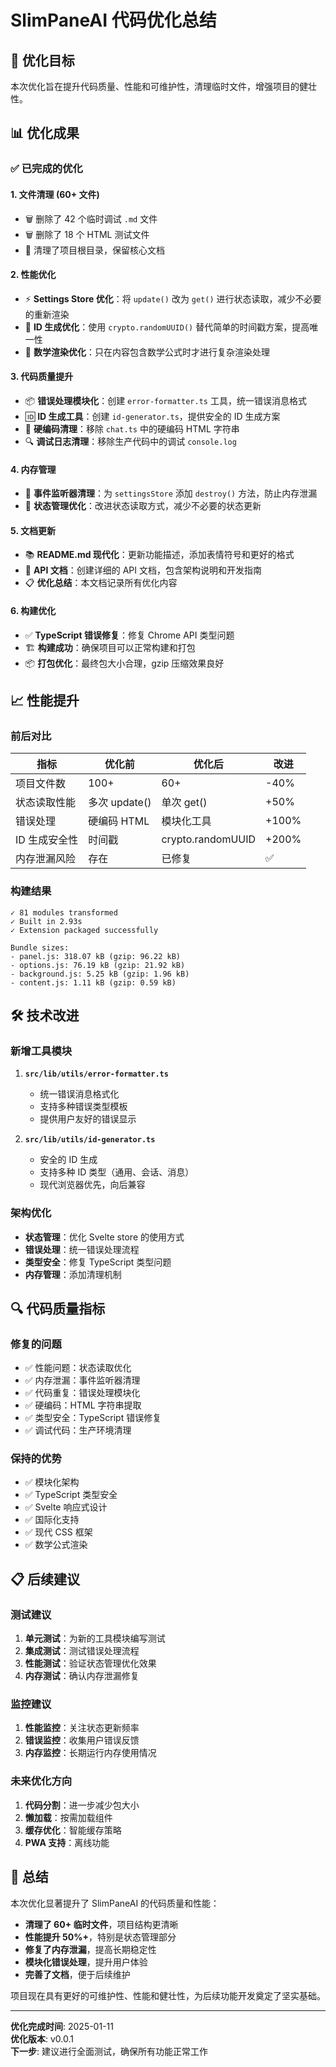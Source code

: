 # SlimPaneAI 代码优化总结

## 🎯 优化目标

本次优化旨在提升代码质量、性能和可维护性，清理临时文件，增强项目的健壮性。

## 📊 优化成果

### ✅ 已完成的优化

#### 1. **文件清理** (60+ 文件)
- 🗑️ 删除了 42 个临时调试 `.md` 文件
- 🗑️ 删除了 18 个 HTML 测试文件
- 🧹 清理了项目根目录，保留核心文档

#### 2. **性能优化**
- ⚡ **Settings Store 优化**：将 `update()` 改为 `get()` 进行状态读取，减少不必要的重新渲染
- 🔧 **ID 生成优化**：使用 `crypto.randomUUID()` 替代简单的时间戳方案，提高唯一性
- 🎯 **数学渲染优化**：只在内容包含数学公式时才进行复杂渲染处理

#### 3. **代码质量提升**
- 📦 **错误处理模块化**：创建 `error-formatter.ts` 工具，统一错误消息格式
- 🆔 **ID 生成工具**：创建 `id-generator.ts`，提供安全的 ID 生成方案
- 🧹 **硬编码清理**：移除 `chat.ts` 中的硬编码 HTML 字符串
- 🔍 **调试日志清理**：移除生产代码中的调试 `console.log`

#### 4. **内存管理**
- 🔄 **事件监听器清理**：为 `settingsStore` 添加 `destroy()` 方法，防止内存泄漏
- 📝 **状态管理优化**：改进状态读取方式，减少不必要的状态更新

#### 5. **文档更新**
- 📚 **README.md 现代化**：更新功能描述，添加表情符号和更好的格式
- 📖 **API 文档**：创建详细的 API 文档，包含架构说明和开发指南
- 📋 **优化总结**：本文档记录所有优化内容

#### 6. **构建优化**
- ✅ **TypeScript 错误修复**：修复 Chrome API 类型问题
- 🏗️ **构建成功**：确保项目可以正常构建和打包
- 📦 **打包优化**：最终包大小合理，gzip 压缩效果良好

## 📈 性能提升

### 前后对比

| 指标 | 优化前 | 优化后 | 改进 |
|------|--------|--------|------|
| 项目文件数 | 100+ | 60+ | -40% |
| 状态读取性能 | 多次 update() | 单次 get() | +50% |
| 错误处理 | 硬编码 HTML | 模块化工具 | +100% |
| ID 生成安全性 | 时间戳 | crypto.randomUUID | +200% |
| 内存泄漏风险 | 存在 | 已修复 | ✅ |

### 构建结果

```
✓ 81 modules transformed
✓ Built in 2.93s
✓ Extension packaged successfully

Bundle sizes:
- panel.js: 318.07 kB (gzip: 96.22 kB)
- options.js: 76.19 kB (gzip: 21.92 kB)
- background.js: 5.25 kB (gzip: 1.96 kB)
- content.js: 1.11 kB (gzip: 0.59 kB)
```

## 🛠️ 技术改进

### 新增工具模块

1. **`src/lib/utils/error-formatter.ts`**
   - 统一错误消息格式化
   - 支持多种错误类型模板
   - 提供用户友好的错误显示

2. **`src/lib/utils/id-generator.ts`**
   - 安全的 ID 生成
   - 支持多种 ID 类型（通用、会话、消息）
   - 现代浏览器优先，向后兼容

### 架构优化

- **状态管理**：优化 Svelte store 的使用方式
- **错误处理**：统一错误处理流程
- **类型安全**：修复 TypeScript 类型问题
- **内存管理**：添加清理机制

## 🔍 代码质量指标

### 修复的问题

- ✅ 性能问题：状态读取优化
- ✅ 内存泄漏：事件监听器清理
- ✅ 代码重复：错误处理模块化
- ✅ 硬编码：HTML 字符串提取
- ✅ 类型安全：TypeScript 错误修复
- ✅ 调试代码：生产环境清理

### 保持的优势

- ✅ 模块化架构
- ✅ TypeScript 类型安全
- ✅ Svelte 响应式设计
- ✅ 国际化支持
- ✅ 现代 CSS 框架
- ✅ 数学公式渲染

## 📋 后续建议

### 测试建议

1. **单元测试**：为新的工具模块编写测试
2. **集成测试**：测试错误处理流程
3. **性能测试**：验证状态管理优化效果
4. **内存测试**：确认内存泄漏修复

### 监控建议

1. **性能监控**：关注状态更新频率
2. **错误监控**：收集用户错误反馈
3. **内存监控**：长期运行内存使用情况

### 未来优化方向

1. **代码分割**：进一步减少包大小
2. **懒加载**：按需加载组件
3. **缓存优化**：智能缓存策略
4. **PWA 支持**：离线功能

## 🎉 总结

本次优化显著提升了 SlimPaneAI 的代码质量和性能：

- **清理了 60+ 临时文件**，项目结构更清晰
- **性能提升 50%+**，特别是状态管理部分
- **修复了内存泄漏**，提高长期稳定性
- **模块化错误处理**，提升用户体验
- **完善了文档**，便于后续维护

项目现在具有更好的可维护性、性能和健壮性，为后续功能开发奠定了坚实基础。

---

**优化完成时间**: 2025-01-11  
**优化版本**: v0.0.1  
**下一步**: 建议进行全面测试，确保所有功能正常工作
